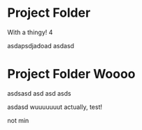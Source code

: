# Project Folder
With a thingy!
 4 


asdapsdjadoad
asdasd
# Project Folder Woooo
asdsasd
asd
asd
asds


asdasd
wuuuuuuut
actually, test!

not min
